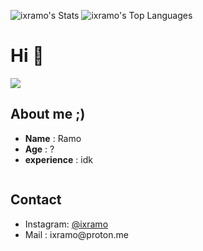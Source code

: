 ![ixramo's Stats](https://github-readme-stats.vercel.app/api?username=ixramo&theme=vue-dark&show_icons=true&hide_border=false&count_private=true)  ![ixramo's Top Languages](https://github-readme-stats.vercel.app/api/top-langs/?username=ixramo&theme=vue-dark&show_icons=true&hide_border=false&layout=compact) 

<h1> Hi 👋</h1>

<img src= "https://media.discordapp.net/attachments/1082683226193149996/1153079635630903316/Sans_titre.png">


<h2>About me ;)</h2>

<ul>
  <li> <b>Name</b> : Ramo  </li>
  <li> <b>Age</b> : ? </li>
  <li> <b>experience</b> : idk </li>
</ul>
<img>

<h2>Contact</h2>

<ul>
  <li>Instagram: <a href = "https://instagram/ixramo">@ixramo</a></li>
  <li>Mail : ixramo@proton.me</li>
</ul>
